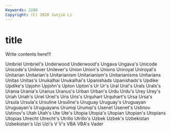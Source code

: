 ```yaml
---
Keywords: 2288
Copyright: (C) 2020 Junjie Li
---
```


# title

Write contents here!!!

Umbriel
Umbriel's 
Underwood 
Underwood's 
Ungava 
Ungava's 
Unicode 
Unicode's 
Unilever 
Unilever's 
Union
Union's 
Unions 
Uniroyal 
Uniroyal's 
Unitarian 
Unitarian's 
Unitarianism 
Unitarianism's 
Unitarianisms 
Unitarians
Unitas 
Unitas's 
Unukalhai 
Unukalhai's 
Upanishads 
Upanishads's 
Updike 
Updike's 
Upjohn 
Upjohn's
Upton 
Upton's 
Ur 
Ur's 
Ural 
Ural's 
Urals 
Urals's 
Urania 
Urania's
Uranus 
Uranus's 
Urban 
Urban's 
Urdu 
Urdu's 
Urey 
Urey's 
Uriah 
Uriah's
Uriel 
Uriel's 
Uris 
Uris's 
Urquhart 
Urquhart's 
Ursa 
Ursa's 
Ursula 
Ursula's
Ursuline 
Ursuline's 
Uruguay 
Uruguay's 
Uruguayan 
Uruguayan's 
Uruguayans 
Urumqi 
Urumqi's 
Usenet
Usenet's 
Ustinov 
Ustinov's 
Utah 
Utah's 
Ute 
Ute's 
Utopia 
Utopia's 
Utopian
Utopian's 
Utopians 
Utopias 
Utrecht 
Utrecht's 
Utrillo 
Utrillo's 
Uzbek 
Uzbek's 
Uzbekistan
Uzbekistan's 
Uzi 
Uzi's 
V 
V's 
VBA 
VBA's 
Vader 
